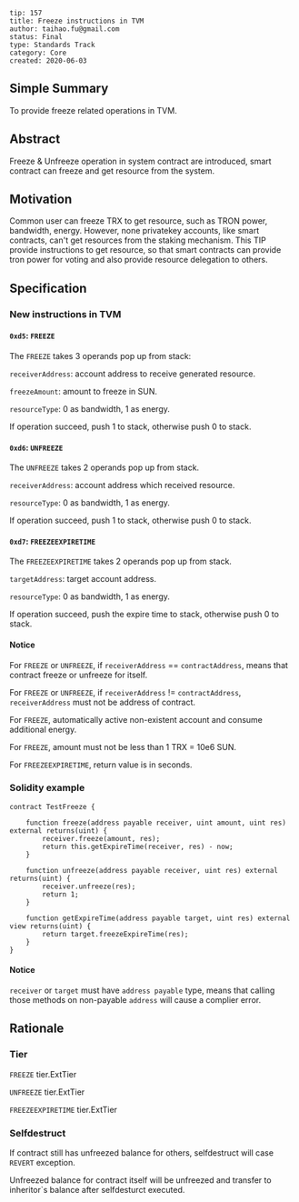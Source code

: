 ```
tip: 157
title: Freeze instructions in TVM
author: taihao.fu@gmail.com
status: Final
type: Standards Track
category: Core
created: 2020-06-03

```

## Simple Summary

To provide freeze related operations in TVM.

## Abstract

Freeze & Unfreeze operation in system contract are introduced, smart contract can freeze and get resource from the system.

## Motivation

Common user can freeze TRX to get resource, such as TRON power, bandwidth, energy. However, none privatekey accounts, like smart contracts, can't get resources from the staking mechanism.  This TIP provide instructions to get resource, so that smart contracts can provide tron power for voting and also provide resource delegation to others.

## Specification

### New instructions in TVM

#### `0xd5`: `FREEZE`

The `FREEZE` takes 3 operands pop up from stack:

`receiverAddress`: account address to receive generated resource. 

`freezeAmount`: amount to freeze in SUN.

`resourceType`: 0 as bandwidth, 1 as energy.

If operation succeed, push 1 to stack, otherwise push 0 to stack.

#### `0xd6`: `UNFREEZE`

The `UNFREEZE` takes 2 operands pop up from stack.

`receiverAddress`: account address which received resource.

`resourceType`: 0 as bandwidth, 1 as energy.

If operation succeed, push 1 to stack, otherwise push 0 to stack.

#### `0xd7`: `FREEZEEXPIRETIME`

The `FREEZEEXPIRETIME` takes 2 operands pop up from stack.

`targetAddress`: target account address.

`resourceType`: 0 as bandwidth, 1 as energy.

If operation succeed, push the expire time to stack, otherwise push 0 to stack.

#### Notice

For `FREEZE` or `UNFREEZE`, if `receiverAddress` == `contractAddress`, means that contract freeze or unfreeze for itself.

For `FREEZE` or `UNFREEZE`, if `receiverAddress` != `contractAddress`,  `receiverAddress` must not be address of contract.

For `FREEZE`, automatically active non-existent account and consume additional energy.

For `FREEZE`, amount must not be less than 1 TRX = 10e6 SUN.

For `FREEZEEXPIRETIME`, return value is in seconds.

### Solidity example

```solidity
contract TestFreeze {

    function freeze(address payable receiver, uint amount, uint res) external returns(uint) {
        receiver.freeze(amount, res);
        return this.getExpireTime(receiver, res) - now;
    }
    
    function unfreeze(address payable receiver, uint res) external returns(uint) {
        receiver.unfreeze(res);
        return 1;
    }
    
    function getExpireTime(address payable target, uint res) external view returns(uint) {
	    return target.freezeExpireTime(res);
    }
}
```

#### Notice

`receiver` or `target` must have `address payable` type, means that calling those methods on non-payable `address` will cause a complier error.

## Rationale

### Tier

`FREEZE` tier.ExtTier

`UNFREEZE` tier.ExtTier

`FREEZEEXPIRETIME` tier.ExtTier

### Selfdestruct

If contract still has unfreezed balance for others, selfdestruct will case `REVERT` exception.

Unfreezed balance for contract itself will be unfreezed and transfer to inheritor`s balance after selfdesturct executed.